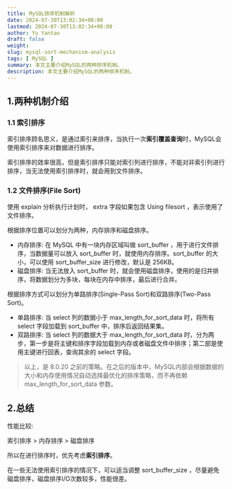 ```yaml
---
title: MySQL排序机制解析
date: 2024-07-30T13:02:34+08:00
lastmod: 2024-07-30T13:02:34+08:00
author: Yu Yantao
draft: false
weight:
slug: mysql-sort-mechanism-analysis
tags: [ MySQL ]
summary: 本文主要介绍MySQL的两种排序机制。
description: 本文主要介绍MySQL的两种排序机制。
---
```


## 1.两种机制介绍

### 1.1 索引排序

索引排序顾名思义，是通过索引来排序，当执行一次**索引覆盖查询**时，MySQL会使用索引排序来对数据进行排序。

索引排序的效率很高，但是索引排序只能对索引列进行排序，不能对非索引列进行排序，当无法使用索引排序时，就会用到文件排序。

### 1.2 文件排序(File Sort)

使用 explain 分析执行计划时， extra 字段如果包含 Using filesort ，表示使用了文件排序。

根据排序位置可以划分为两种，内存排序和磁盘排序。

- 内存排序: 在 MySQL 中有一块内存区域叫做 sort_buffer ，用于进行文件排序，当数据量可以放入 sort_buffer
  时，就使用内存排序。sort_buffer 的大小，可以使用 sort_buffer_size 进行修改，默认是 256KB。
- 磁盘排序: 当无法放入 sort_buffer 时，就会使用磁盘排序，使用的是归并排序，将数据划分为多块，每块在内存中排序，最后进行合并。

根据排序方式可以划分为单路排序(Single-Pass Sort)和双路排序(Two-Pass Sort)。

- 单路排序: 当 select 列的数据小于 max_length_for_sort_data 时，将所有 select 字段加载到 sort_buffer 中，排序后返回结果集。
- 双路排序: 当 select 列的数据大于 max_length_for_sort_data 时，分为两步，第一步是将主键和排序字段加载到内存或者磁盘文件中排序；第二部是使用主键进行回表，查询其余的
  select 字段。

> 以上，是 8.0.20 之前的策略。在之后的版本中，MySQL内部会根据数据的大小和内存使用情况自动选择最优化的排序策略，而不再依赖
> max_length_for_sort_data 参数。

## 2.总结

性能比较:

索引排序 > 内存排序 > 磁盘排序

所以在进行排序时，优先考虑**索引排序**。

在一些无法使用索引排序的情况下，可以适当调整 sort_buffer_size ，尽量避免磁盘排序，磁盘排序I/O次数较多，性能很差。